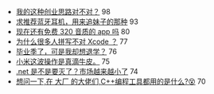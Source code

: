 - [我的这种创业思路对不对？](https://www.v2ex.com/t/544846) 98
- [求推荐蓝牙耳机，用来追妹子的那种](https://www.v2ex.com/t/544841) 93
- [现在还有免费 320 音质的 app 吗](https://www.v2ex.com/t/544788) 80
- [为什么很多人拼写不对 Xcode ？](https://www.v2ex.com/t/544985) 77
- [毕业季了，可是我却想退学？](https://www.v2ex.com/t/544826) 76
- [小米这波操作是真滴牛皮。](https://www.v2ex.com/t/544803) 75
- [.net 是不是要灭了？市场越来越小了](https://www.v2ex.com/t/545035) 74
- [想问一下,在 大厂 的大佬们,C++编程工具都用的是什么?😵](https://www.v2ex.com/t/545017) 70